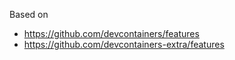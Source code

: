 Based on

- https://github.com/devcontainers/features
- https://github.com/devcontainers-extra/features